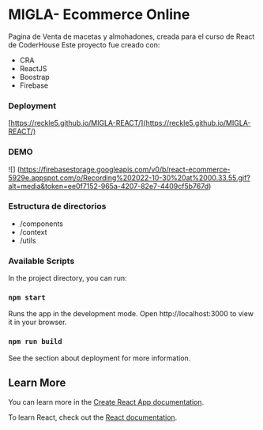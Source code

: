 # MIGLA- Ecommerce Online

Pagina de Venta de macetas y almohadones, creada para el curso de React de CoderHouse
Este proyecto fue creado con:

- CRA
- ReactJS
- Boostrap
- Firebase

### Deployment

[https://reckle5.github.io/MIGLA-REACT/](https://reckle5.github.io/MIGLA-REACT/)

### DEMO

![] (https://firebasestorage.googleapis.com/v0/b/react-ecommerce-5929e.appspot.com/o/Recording%202022-10-30%20at%2000.33.55.gif?alt=media&token=ee0f7152-965a-4207-82e7-4409cf5b767d)

### Estructura de directorios

- /components
- /context
- /utils

### Available Scripts


In the project directory, you can run:

###  `npm start`

Runs the app in the development mode.
Open http://localhost:3000 to view it in your browser.

### `npm run build`


See the section about deployment for more information.

## Learn More


You can learn more in the [Create React App documentation](https://create-react-app.dev/docs/getting-started/).

To learn React, check out the [React documentation](https://reactjs.org/).
